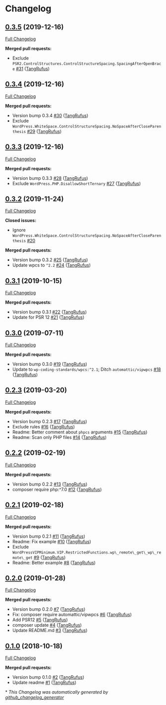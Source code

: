 # Changelog

## [0.3.5](https://github.com/ItinerisLtd/itineris-wp-coding-standards/tree/0.3.5) (2019-12-16)

[Full Changelog](https://github.com/ItinerisLtd/itineris-wp-coding-standards/compare/0.3.4...0.3.5)

**Merged pull requests:**

- Exclude `PSR2.ControlStructures.ControlStructureSpacing.SpacingAfterOpenBrace` [\#31](https://github.com/ItinerisLtd/itineris-wp-coding-standards/pull/31) ([TangRufus](https://github.com/TangRufus))

## [0.3.4](https://github.com/ItinerisLtd/itineris-wp-coding-standards/tree/0.3.4) (2019-12-16)

[Full Changelog](https://github.com/ItinerisLtd/itineris-wp-coding-standards/compare/0.3.3...0.3.4)

**Merged pull requests:**

- Version bump 0.3.4 [\#30](https://github.com/ItinerisLtd/itineris-wp-coding-standards/pull/30) ([TangRufus](https://github.com/TangRufus))
- Exclude `WordPress.WhiteSpace.ControlStructureSpacing.NoSpaceAfterCloseParenthesis` [\#29](https://github.com/ItinerisLtd/itineris-wp-coding-standards/pull/29) ([TangRufus](https://github.com/TangRufus))

## [0.3.3](https://github.com/ItinerisLtd/itineris-wp-coding-standards/tree/0.3.3) (2019-12-16)

[Full Changelog](https://github.com/ItinerisLtd/itineris-wp-coding-standards/compare/0.3.2...0.3.3)

**Merged pull requests:**

- Version bump 0.3.3 [\#28](https://github.com/ItinerisLtd/itineris-wp-coding-standards/pull/28) ([TangRufus](https://github.com/TangRufus))
- Exclude `WordPress.PHP.DisallowShortTernary` [\#27](https://github.com/ItinerisLtd/itineris-wp-coding-standards/pull/27) ([TangRufus](https://github.com/TangRufus))

## [0.3.2](https://github.com/ItinerisLtd/itineris-wp-coding-standards/tree/0.3.2) (2019-11-24)

[Full Changelog](https://github.com/ItinerisLtd/itineris-wp-coding-standards/compare/0.3.1...0.3.2)

**Closed issues:**

- Ignore `WordPress.WhiteSpace.ControlStructureSpacing.NoSpaceAfterCloseParenthesis` [\#20](https://github.com/ItinerisLtd/itineris-wp-coding-standards/issues/20)

**Merged pull requests:**

- Version bump 0.3.2 [\#25](https://github.com/ItinerisLtd/itineris-wp-coding-standards/pull/25) ([TangRufus](https://github.com/TangRufus))
- Update wpcs to `^2.2` [\#24](https://github.com/ItinerisLtd/itineris-wp-coding-standards/pull/24) ([TangRufus](https://github.com/TangRufus))

## [0.3.1](https://github.com/ItinerisLtd/itineris-wp-coding-standards/tree/0.3.1) (2019-10-15)

[Full Changelog](https://github.com/ItinerisLtd/itineris-wp-coding-standards/compare/0.3.0...0.3.1)

**Merged pull requests:**

- Version bump 0.3.1 [\#22](https://github.com/ItinerisLtd/itineris-wp-coding-standards/pull/22) ([TangRufus](https://github.com/TangRufus))
- Update for PSR 12 [\#21](https://github.com/ItinerisLtd/itineris-wp-coding-standards/pull/21) ([TangRufus](https://github.com/TangRufus))

## [0.3.0](https://github.com/ItinerisLtd/itineris-wp-coding-standards/tree/0.3.0) (2019-07-11)

[Full Changelog](https://github.com/ItinerisLtd/itineris-wp-coding-standards/compare/0.2.3...0.3.0)

**Merged pull requests:**

- Version bump 0.3.0 [\#19](https://github.com/ItinerisLtd/itineris-wp-coding-standards/pull/19) ([TangRufus](https://github.com/TangRufus))
- Update to `wp-coding-standards/wpcs:^2.1`; Ditch `automattic/vipwpcs` [\#18](https://github.com/ItinerisLtd/itineris-wp-coding-standards/pull/18) ([TangRufus](https://github.com/TangRufus))

## [0.2.3](https://github.com/ItinerisLtd/itineris-wp-coding-standards/tree/0.2.3) (2019-03-20)

[Full Changelog](https://github.com/ItinerisLtd/itineris-wp-coding-standards/compare/0.2.2...0.2.3)

**Merged pull requests:**

- Version bump 0.2.3 [\#17](https://github.com/ItinerisLtd/itineris-wp-coding-standards/pull/17) ([TangRufus](https://github.com/TangRufus))
- Exclude rules [\#16](https://github.com/ItinerisLtd/itineris-wp-coding-standards/pull/16) ([TangRufus](https://github.com/TangRufus))
- Readme: Better comment about `phpcs` arguments [\#15](https://github.com/ItinerisLtd/itineris-wp-coding-standards/pull/15) ([TangRufus](https://github.com/TangRufus))
- Readme: Scan only PHP files [\#14](https://github.com/ItinerisLtd/itineris-wp-coding-standards/pull/14) ([TangRufus](https://github.com/TangRufus))

## [0.2.2](https://github.com/ItinerisLtd/itineris-wp-coding-standards/tree/0.2.2) (2019-02-19)

[Full Changelog](https://github.com/ItinerisLtd/itineris-wp-coding-standards/compare/0.2.1...0.2.2)

**Merged pull requests:**

- Version bump 0.2.2 [\#13](https://github.com/ItinerisLtd/itineris-wp-coding-standards/pull/13) ([TangRufus](https://github.com/TangRufus))
- composer require php:^7.0 [\#12](https://github.com/ItinerisLtd/itineris-wp-coding-standards/pull/12) ([TangRufus](https://github.com/TangRufus))

## [0.2.1](https://github.com/ItinerisLtd/itineris-wp-coding-standards/tree/0.2.1) (2019-02-18)

[Full Changelog](https://github.com/ItinerisLtd/itineris-wp-coding-standards/compare/0.2.0...0.2.1)

**Merged pull requests:**

- Version bump 0.2.1 [\#11](https://github.com/ItinerisLtd/itineris-wp-coding-standards/pull/11) ([TangRufus](https://github.com/TangRufus))
- Readme: Fix example [\#10](https://github.com/ItinerisLtd/itineris-wp-coding-standards/pull/10) ([TangRufus](https://github.com/TangRufus))
- Exclude `WordPressVIPMinimum.VIP.RestrictedFunctions.wp\_remote\_get\_wp\_remote\_get` [\#9](https://github.com/ItinerisLtd/itineris-wp-coding-standards/pull/9) ([TangRufus](https://github.com/TangRufus))
- Readme: Better example [\#8](https://github.com/ItinerisLtd/itineris-wp-coding-standards/pull/8) ([TangRufus](https://github.com/TangRufus))

## [0.2.0](https://github.com/ItinerisLtd/itineris-wp-coding-standards/tree/0.2.0) (2019-01-28)

[Full Changelog](https://github.com/ItinerisLtd/itineris-wp-coding-standards/compare/0.1.0...0.2.0)

**Merged pull requests:**

- Version bump 0.2.0 [\#7](https://github.com/ItinerisLtd/itineris-wp-coding-standards/pull/7) ([TangRufus](https://github.com/TangRufus))
- Fix: composer require automattic/vipwpcs [\#6](https://github.com/ItinerisLtd/itineris-wp-coding-standards/pull/6) ([TangRufus](https://github.com/TangRufus))
- Add PSR12 [\#5](https://github.com/ItinerisLtd/itineris-wp-coding-standards/pull/5) ([TangRufus](https://github.com/TangRufus))
- composer update [\#4](https://github.com/ItinerisLtd/itineris-wp-coding-standards/pull/4) ([TangRufus](https://github.com/TangRufus))
- Update README.md [\#3](https://github.com/ItinerisLtd/itineris-wp-coding-standards/pull/3) ([TangRufus](https://github.com/TangRufus))

## [0.1.0](https://github.com/ItinerisLtd/itineris-wp-coding-standards/tree/0.1.0) (2018-10-18)

[Full Changelog](https://github.com/ItinerisLtd/itineris-wp-coding-standards/compare/e952968d93fd9ad84568916589d8b32c980f8b3a...0.1.0)

**Merged pull requests:**

- Version bump 0.1.0 [\#2](https://github.com/ItinerisLtd/itineris-wp-coding-standards/pull/2) ([TangRufus](https://github.com/TangRufus))
- Update readme [\#1](https://github.com/ItinerisLtd/itineris-wp-coding-standards/pull/1) ([TangRufus](https://github.com/TangRufus))



\* *This Changelog was automatically generated by [github_changelog_generator](https://github.com/github-changelog-generator/github-changelog-generator)*
